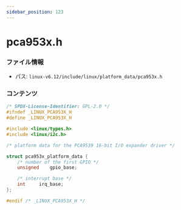 ```yaml
---
sidebar_position: 123
---
```

# pca953x.h

### ファイル情報

- パス: `linux-v6.12/include/linux/platform_data/pca953x.h`

### コンテンツ

```h
/* SPDX-License-Identifier: GPL-2.0 */
#ifndef _LINUX_PCA953X_H
#define _LINUX_PCA953X_H

#include <linux/types.h>
#include <linux/i2c.h>

/* platform data for the PCA9539 16-bit I/O expander driver */

struct pca953x_platform_data {
	/* number of the first GPIO */
	unsigned	gpio_base;

	/* interrupt base */
	int		irq_base;
};

#endif /* _LINUX_PCA953X_H */

```
